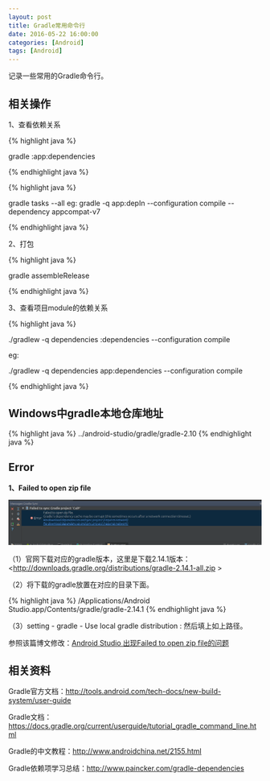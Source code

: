 ```yaml
---
layout: post
title: Gradle常用命令行
date: 2016-05-22 16:00:00
categories: [Android]
tags: [Android]
---
```


记录一些常用的Gradle命令行。
<!--more-->

##  相关操作

1、查看依赖关系 

{% highlight java %}

gradle :app:dependencies

{% endhighlight java %}

{% highlight java %}

gradle tasks --all
eg: gradle -q app:depIn --configuration compile --dependency appcompat-v7

{% endhighlight java %}


2、打包 

{% highlight java %}

gradle assembleRelease

{% endhighlight java %}

3、查看项目module的依赖关系

{% highlight java %}

./gradlew -q dependencies <module-name>:dependencies --configuration compile

eg:

./gradlew -q dependencies app:dependencies --configuration compile

{% endhighlight java %}

## Windows中gradle本地仓库地址

{% highlight java %}
../android-studio/gradle/gradle-2.10
{% endhighlight java %}

## Error

**1、Failed to open zip file**

<img src="/assets/drawable/gradle_error.png"  alt="pic" />

（1）官网下载对应的gradle版本，这里是下载2.14.1版本：<http://downloads.gradle.org/distributions/gradle-2.14.1-all.zip >

（2）将下载的gradle放置在对应的目录下面。

{% highlight java %}
/Applications/Android Studio.app/Contents/gradle/gradle-2.14.1
{% endhighlight java %}

（3）setting - gradle - Use local gradle distribution : 然后填上如上路径。

参照该篇博文修改：[Android Studio 出现Failed to open zip file的问题](http://blog.csdn.net/captain_magicer/article/details/52076338)

##  相关资料

Gradle官方文档：<http://tools.android.com/tech-docs/new-build-system/user-guide>

Gradle文档：<https://docs.gradle.org/current/userguide/tutorial_gradle_command_line.html>

Gradle的中文教程：<http://www.androidchina.net/2155.html>

Gradle依赖项学习总结：<http://www.paincker.com/gradle-dependencies>